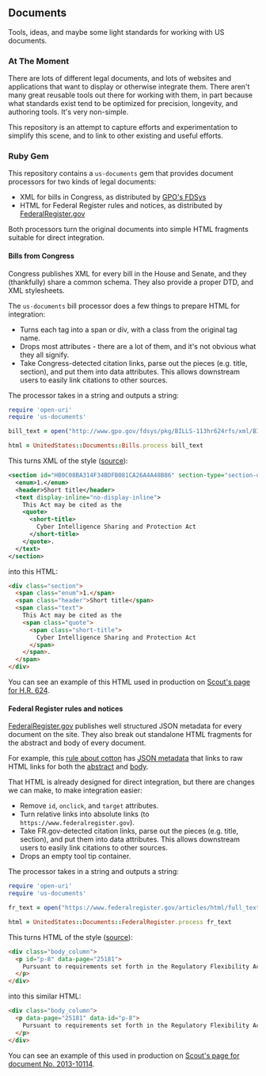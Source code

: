 ## Documents

Tools, ideas, and maybe some light standards for working with US documents.

### At The Moment

There are lots of different legal documents, and lots of websites and applications that want to display or otherwise integrate them. There aren't many great reusable tools out there for working with them, in part because what standards exist tend to be optimized for precision, longevity, and authoring tools. It's very non-simple.

This repository is an attempt to capture efforts and experimentation to simplify this scene, and to link to other existing and useful efforts.

### Ruby Gem

This repository contains a `us-documents` gem that provides document processors for two kinds of legal documents:

* XML for bills in Congress, as distributed by [GPO's FDSys](http://www.gpo.gov/fdsys/)
* HTML for Federal Register rules and notices, as distributed by [FederalRegister.gov](https://www.federalregister.gov)

Both processors turn the original documents into simple HTML fragments suitable for direct integration.

#### Bills from Congress

Congress publishes XML for every bill in the House and Senate, and they (thankfully) share a common schema. They also provide a proper DTD, and XML stylesheets.

The `us-documents` bill processor does a few things to prepare HTML for integration:

* Turns each tag into a span or div, with a class from the original tag name.
* Drops most attributes - there are a lot of them, and it's not obvious what they all signify.
* Take Congress-detected citation links, parse out the pieces (e.g. title, section), and put them into data attributes. This allows downstream users to easily link citations to other sources.

The processor takes in a string and outputs a string:

```ruby
require 'open-uri'
require 'us-documents'

bill_text = open("http://www.gpo.gov/fdsys/pkg/BILLS-113hr624rfs/xml/BILLS-113hr624rfs.xml").read

html = UnitedStates::Documents::Bills.process bill_text
```

This turns XML of the style ([source](http://www.gpo.gov/fdsys/pkg/BILLS-113hr624rfs/xml/BILLS-113hr624rfs.xml)):

```xml
<section id="HB0C08BA314F34BDFB081CA26A4A48B86" section-type="section-one">
  <enum>1.</enum>
  <header>Short title</header>
  <text display-inline="no-display-inline">
    This Act may be cited as the
    <quote>
      <short-title>
        Cyber Intelligence Sharing and Protection Act
      </short-title>
    </quote>.
  </text>
</section>
```

into this HTML:

```html
<div class="section">
  <span class="enum">1.</span>
  <span class="header">Short title</span>
  <span class="text">
    This Act may be cited as the 
    <span class="quote">
      <span class="short-title">
        Cyber Intelligence Sharing and Protection Act
      </span>
    </span>.
  </span>
</div> 
```

You can see an example of this HTML used in production on [Scout's page for H.R. 624](https://scout.sunlightfoundation.com/item/bill/hr624-113).

#### Federal Register rules and notices

[FederalRegister.gov](https://www.federalregister.gov) publishes well structured JSON metadata for every document on the site. They also break out standalone HTML fragments for the abstract and body of every document.

For example, this [rule about cotton](https://www.federalregister.gov/articles/2013/04/30/2013-10114/revision-of-regulations-defining-bona-fide-cotton-spot-markets) has [JSON metadata](https://www.federalregister.gov/api/v1/articles/2013-10114) that links to raw HTML links for both the [abstract](https://www.federalregister.gov/articles/html/abstract/201/310/114.html) and [body](https://www.federalregister.gov/articles/html/full_text/201/310/114.html). 

That HTML is already designed for direct integration, but there are changes we can make, to make integration easier:

* Remove `id`, `onclick`, and `target` attributes.
* Turn relative links into absolute links (to `https://www.federalregister.gov`).
* Take FR.gov-detected citation links, parse out the pieces (e.g. title, section), and put them into data attributes. This allows downstream users to easily link citations to other sources.
* Drops an empty tool tip container.

The processor takes in a string and outputs a string:

```ruby
require 'open-uri'
require 'us-documents'

fr_text = open("https://www.federalregister.gov/articles/html/full_text/201/310/114.html").read

html = UnitedStates::Documents::FederalRegister.process fr_text
```

This turns HTML of the style ([source](https://www.federalregister.gov/articles/html/full_text/201/310/114.html)):

```html
<div class="body_column">
  <p id="p-8" data-page="25181">
    Pursuant to requirements set forth in the Regulatory Flexibility Act (RFA) (<a class="usc external" href="http://api.fdsys.gov/link?collection=uscode&amp;title=5&amp;year=mostrecent&amp;section=601&amp;type=usc&amp;link-type=html" target="_blank">5 U.S.C. 601</a>-612), AMS has considered the economic impact of this action on small entities and has determined that its implementation will not have a significant economic impact on a substantial number of small businesses.
  </p>
</div>
```

into this similar HTML:

```html
<div class="body_column">
  <p data-page="25181" data-id="p-8">
    Pursuant to requirements set forth in the Regulatory Flexibility Act (RFA) (<a class="usc external" href="http://api.fdsys.gov/link?collection=uscode&amp;title=5&amp;year=mostrecent&amp;section=601&amp;type=usc&amp;link-type=html" data-title="5" data-section="601">5 U.S.C. 601</a>-612), AMS has considered the economic impact of this action on small entities and has determined that its implementation will not have a significant economic impact on a substantial number of small businesses.
  </p>
</div>
```

You can see an example of this used in production on [Scout's page for document No. 2013-10114](https://scout.sunlightfoundation.com/item/regulation/2013-10114).